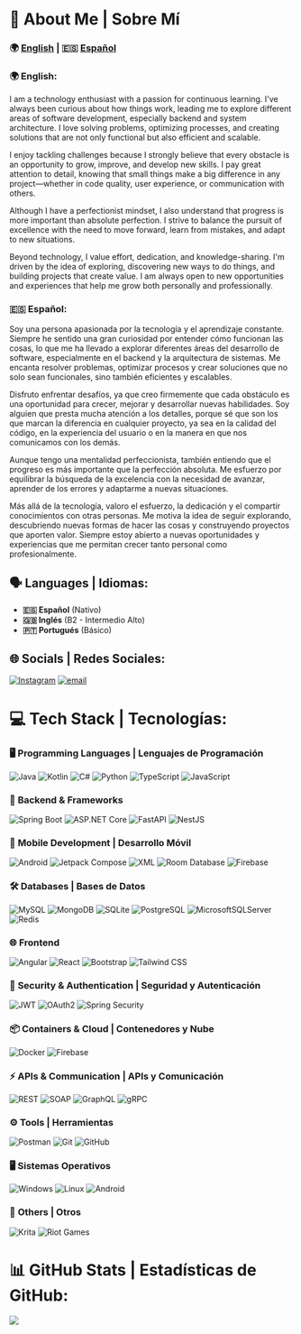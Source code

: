 # 💫 About Me | Sobre Mí  

### 🌍 [English](https://github.com/elAsksito#-english) | 🇪🇸 [Español](https://github.com/elAsksito#-español)  

### 🌍 English:  
I am a technology enthusiast with a passion for continuous learning. I've always been curious about how things work, leading me to explore different areas of software development, especially backend and system architecture. I love solving problems, optimizing processes, and creating solutions that are not only functional but also efficient and scalable.  

I enjoy tackling challenges because I strongly believe that every obstacle is an opportunity to grow, improve, and develop new skills. I pay great attention to detail, knowing that small things make a big difference in any project—whether in code quality, user experience, or communication with others.  

Although I have a perfectionist mindset, I also understand that progress is more important than absolute perfection. I strive to balance the pursuit of excellence with the need to move forward, learn from mistakes, and adapt to new situations.  

Beyond technology, I value effort, dedication, and knowledge-sharing. I'm driven by the idea of exploring, discovering new ways to do things, and building projects that create value. I am always open to new opportunities and experiences that help me grow both personally and professionally.  

### 🇪🇸 Español:  
Soy una persona apasionada por la tecnología y el aprendizaje constante. Siempre he sentido una gran curiosidad por entender cómo funcionan las cosas, lo que me ha llevado a explorar diferentes áreas del desarrollo de software, especialmente en el backend y la arquitectura de sistemas. Me encanta resolver problemas, optimizar procesos y crear soluciones que no solo sean funcionales, sino también eficientes y escalables.  

Disfruto enfrentar desafíos, ya que creo firmemente que cada obstáculo es una oportunidad para crecer, mejorar y desarrollar nuevas habilidades. Soy alguien que presta mucha atención a los detalles, porque sé que son los que marcan la diferencia en cualquier proyecto, ya sea en la calidad del código, en la experiencia del usuario o en la manera en que nos comunicamos con los demás.  

Aunque tengo una mentalidad perfeccionista, también entiendo que el progreso es más importante que la perfección absoluta. Me esfuerzo por equilibrar la búsqueda de la excelencia con la necesidad de avanzar, aprender de los errores y adaptarme a nuevas situaciones.  

Más allá de la tecnología, valoro el esfuerzo, la dedicación y el compartir conocimientos con otras personas. Me motiva la idea de seguir explorando, descubriendo nuevas formas de hacer las cosas y construyendo proyectos que aporten valor. Siempre estoy abierto a nuevas oportunidades y experiencias que me permitan crecer tanto personal como profesionalmente.

## 🗣️ Languages | Idiomas:  
- **🇪🇸 Español** (Nativo)  
- **🇬🇧 Inglés** (B2 - Intermedio Alto)  
- **🇵🇹 Portugués** (Básico)  

## 🌐 Socials | Redes Sociales:
[![Instagram](https://img.shields.io/badge/Instagram-%23E4405F.svg?logo=Instagram&logoColor=white)](https://instagram.com/_ask.dev) [![email](https://img.shields.io/badge/Email-D14836?logo=gmail&logoColor=white)](mailto:allxn.sxh@gmail.com)

# 💻 Tech Stack | Tecnologías:

### 🖥️ **Programming Languages | Lenguajes de Programación**
![Java](https://img.shields.io/badge/java-%23ED8B00.svg?style=for-the-badge&logo=openjdk&logoColor=white) ![Kotlin](https://img.shields.io/badge/kotlin-%230095D5.svg?style=for-the-badge&logo=kotlin&logoColor=white) ![C#](https://img.shields.io/badge/csharp-%23239120.svg?style=for-the-badge&logo=csharp&logoColor=white)   ![Python](https://img.shields.io/badge/python-%233776AB.svg?style=for-the-badge&logo=python&logoColor=white) ![TypeScript](https://img.shields.io/badge/typescript-%23007ACC.svg?style=for-the-badge&logo=typescript&logoColor=white) ![JavaScript](https://img.shields.io/badge/javascript-%23F7DF1E.svg?style=for-the-badge&logo=javascript&logoColor=black)

### 🚀 **Backend & Frameworks**
![Spring Boot](https://img.shields.io/badge/springboot-%236DB33F.svg?style=for-the-badge&logo=spring&logoColor=white) ![ASP.NET Core](https://img.shields.io/badge/asp.net-%23009639.svg?style=for-the-badge&logo=dotnet&logoColor=white) ![FastAPI](https://img.shields.io/badge/FastAPI-009688?style=for-the-badge&logo=fastapi&logoColor=white) ![NestJS](https://img.shields.io/badge/nestjs-%23E0234E.svg?style=for-the-badge&logo=nestjs&logoColor=white)

### 📱 **Mobile Development | Desarrollo Móvil**
![Android](https://img.shields.io/badge/Android-3DDC84?style=for-the-badge&logo=android&logoColor=white) ![Jetpack Compose](https://img.shields.io/badge/Jetpack%20Compose-%230095D5.svg?style=for-the-badge&logo=jetpackcompose&logoColor=white) ![XML](https://img.shields.io/badge/XML-%23F7DF1E.svg?style=for-the-badge&logo=xml&logoColor=black) ![Room Database](https://img.shields.io/badge/Room-%23FF6F00.svg?style=for-the-badge&logo=android&logoColor=white) ![Firebase](https://img.shields.io/badge/Firebase-%23FFCA28.svg?style=for-the-badge&logo=firebase&logoColor=black)

### 🛠️ **Databases | Bases de Datos**
![MySQL](https://img.shields.io/badge/mysql-4479A1.svg?style=for-the-badge&logo=mysql&logoColor=white)  ![MongoDB](https://img.shields.io/badge/MongoDB-%234ea94b.svg?style=for-the-badge&logo=mongodb&logoColor=white)  ![SQLite](https://img.shields.io/badge/sqlite-%2307405e.svg?style=for-the-badge&logo=sqlite&logoColor=white) ![PostgreSQL](https://img.shields.io/badge/PostgreSQL-316192?style=for-the-badge&logo=postgresql&logoColor=white)  ![MicrosoftSQLServer](https://img.shields.io/badge/Microsoft%20SQL%20Server-CC2927?style=for-the-badge&logo=microsoft%20sql%20server&logoColor=white)  ![Redis](https://img.shields.io/badge/redis-%23DC382D.svg?style=for-the-badge&logo=redis&logoColor=white)

### 🌐 **Frontend**
![Angular](https://img.shields.io/badge/angular-%23DD0031.svg?style=for-the-badge&logo=angular&logoColor=white) ![React](https://img.shields.io/badge/react-%2320232a.svg?style=for-the-badge&logo=react&logoColor=%2361DAFB) ![Bootstrap](https://img.shields.io/badge/bootstrap-%23563D7C.svg?style=for-the-badge&logo=bootstrap&logoColor=white) ![Tailwind CSS](https://img.shields.io/badge/TailwindCSS-%2338B2AC.svg?style=for-the-badge&logo=tailwind-css&logoColor=white)

### 🔐 **Security & Authentication | Seguridad y Autenticación**
![JWT](https://img.shields.io/badge/JWT-black?style=for-the-badge&logo=JSON%20web%20tokens) ![OAuth2](https://img.shields.io/badge/OAuth2-%230078D4.svg?style=for-the-badge&logo=oauth&logoColor=white) ![Spring Security](https://img.shields.io/badge/Spring_Security-%236DB33F.svg?style=for-the-badge&logo=spring&logoColor=white)

### 📦 **Containers & Cloud | Contenedores y Nube**
![Docker](https://img.shields.io/badge/docker-%230db7ed.svg?style=for-the-badge&logo=docker&logoColor=white) ![Firebase](https://img.shields.io/badge/Firebase-%23FFCA28.svg?style=for-the-badge&logo=firebase&logoColor=black)

### ⚡ **APIs & Communication | APIs y Comunicación**
![REST](https://img.shields.io/badge/REST-02569B.svg?style=for-the-badge&logo=rest&logoColor=white) ![SOAP](https://img.shields.io/badge/SOAP-%23179CF0.svg?style=for-the-badge&logo=soap&logoColor=white) ![GraphQL](https://img.shields.io/badge/GraphQL-E10098?style=for-the-badge&logo=graphql&logoColor=white) ![gRPC](https://img.shields.io/badge/gRPC-%2300ADD8.svg?style=for-the-badge&logo=grpc&logoColor=white)

### ⚙️ **Tools | Herramientas**
![Postman](https://img.shields.io/badge/Postman-FF6C37?style=for-the-badge&logo=postman&logoColor=white) ![Git](https://img.shields.io/badge/git-%23F05033.svg?style=for-the-badge&logo=git&logoColor=white) ![GitHub](https://img.shields.io/badge/github-%23121011.svg?style=for-the-badge&logo=github&logoColor=white)

### 🖥️ **Sistemas Operativos**
![Windows](https://img.shields.io/badge/Windows-0078D6?style=for-the-badge&logo=windows&logoColor=white) ![Linux](https://img.shields.io/badge/Linux-000000?style=for-the-badge&logo=linux&logoColor=white) ![Android](https://img.shields.io/badge/Android-3DDC84?style=for-the-badge&logo=android&logoColor=white)

### 🎨 **Others | Otros**
![Krita](https://img.shields.io/badge/Krita-203759?style=for-the-badge&logo=krita&logoColor=EEF37B)  ![Riot Games](https://img.shields.io/badge/riotgames-D32936.svg?style=for-the-badge&logo=riotgames&logoColor=white)  


# 📊 GitHub Stats | Estadísticas de GitHub:
![](https://github-readme-stats.vercel.app/api/top-langs/?username=elAsksito&theme=dark&hide_border=false&include_all_commits=true&count_private=true&layout=compact)
